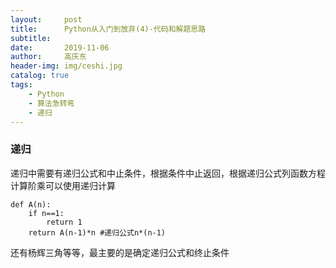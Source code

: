 ```yaml
---
layout:     post
title:      Python从入门到放弃(4)-代码和解题思路
subtitle:   
date:       2019-11-06
author:     高庆东
header-img: img/ceshi.jpg
catalog: true
tags:
    - Python
    - 算法急转弯
    - 递归
---
```


### 递归
递归中需要有递归公式和中止条件，根据条件中止返回，根据递归公式列函数方程计算阶乘可以使用递归计算

```
def A(n):
    if n==1:
        return 1
    return A(n-1)*n #递归公式n*(n-1)
```
还有杨辉三角等等，最主要的是确定递归公式和终止条件
